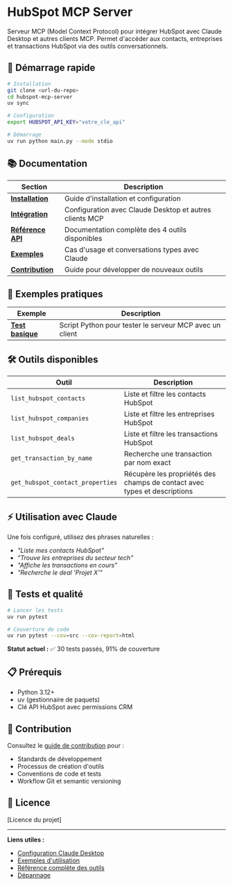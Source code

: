# HubSpot MCP Server

Serveur MCP (Model Context Protocol) pour intégrer HubSpot avec Claude Desktop et autres clients MCP. Permet d'accéder aux contacts, entreprises et transactions HubSpot via des outils conversationnels.

## 🚀 Démarrage rapide

```bash
# Installation
git clone <url-du-repo>
cd hubspot-mcp-server
uv sync

# Configuration
export HUBSPOT_API_KEY="votre_cle_api"

# Démarrage
uv run python main.py --mode stdio
```

## 📚 Documentation

| Section | Description |
|---------|-------------|
| **[Installation](docs/installation.md)** | Guide d'installation et configuration |
| **[Intégration](docs/integration.md)** | Configuration avec Claude Desktop et autres clients MCP |
| **[Référence API](docs/api-reference.md)** | Documentation complète des 4 outils disponibles |
| **[Exemples](docs/examples.md)** | Cas d'usage et conversations types avec Claude |
| **[Contribution](docs/contributing.md)** | Guide pour développer de nouveaux outils |

## 🧪 Exemples pratiques

| Exemple | Description |
|---------|-------------|
| **[Test basique](examples/basic/)** | Script Python pour tester le serveur MCP avec un client |

## 🛠️ Outils disponibles

| Outil | Description |
|-------|-------------|
| `list_hubspot_contacts` | Liste et filtre les contacts HubSpot |
| `list_hubspot_companies` | Liste et filtre les entreprises HubSpot |
| `list_hubspot_deals` | Liste et filtre les transactions HubSpot |
| `get_transaction_by_name` | Recherche une transaction par nom exact |
| `get_hubspot_contact_properties` | Récupère les propriétés des champs de contact avec types et descriptions |

## ⚡ Utilisation avec Claude

Une fois configuré, utilisez des phrases naturelles :

- *"Liste mes contacts HubSpot"*
- *"Trouve les entreprises du secteur tech"*
- *"Affiche les transactions en cours"*
- *"Recherche le deal 'Projet X'"*

## 🧪 Tests et qualité

```bash
# Lancer les tests
uv run pytest

# Couverture de code
uv run pytest --cov=src --cov-report=html
```

**Statut actuel :** ✅ 30 tests passés, 91% de couverture

## 📋 Prérequis

- Python 3.12+
- uv (gestionnaire de paquets)
- Clé API HubSpot avec permissions CRM

## 🤝 Contribution

Consultez le [guide de contribution](docs/contributing.md) pour :
- Standards de développement
- Processus de création d'outils
- Conventions de code et tests
- Workflow Git et semantic versioning

## 📄 Licence

[Licence du projet]

---

**Liens utiles :**
- [Configuration Claude Desktop](docs/integration.md#intégration-avec-claude-desktop)
- [Exemples d'utilisation](docs/examples.md#conversations-dexemple)
- [Référence complète des outils](docs/api-reference.md)
- [Dépannage](docs/integration.md#dépannage)
